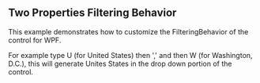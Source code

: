 ## Two Properties Filtering Behavior
This example demonstrates how to customize the FilteringBehavior of the control for WPF.

For example type U (for United States) then ',' and then W (for Washington, D.C.), this will generate 
Unites States in the drop down portion of the control.

[//]: <keywords:customize>